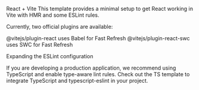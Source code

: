 React + Vite
This template provides a minimal setup to get React working in Vite with HMR and some ESLint rules.

Currently, two official plugins are available:

@vitejs/plugin-react uses Babel for Fast Refresh
@vitejs/plugin-react-swc uses SWC for Fast Refresh

Expanding the ESLint configuration

If you are developing a production application, we recommend using TypeScript and enable type-aware lint rules. Check out the TS template to integrate TypeScript and typescript-eslint in your project.
